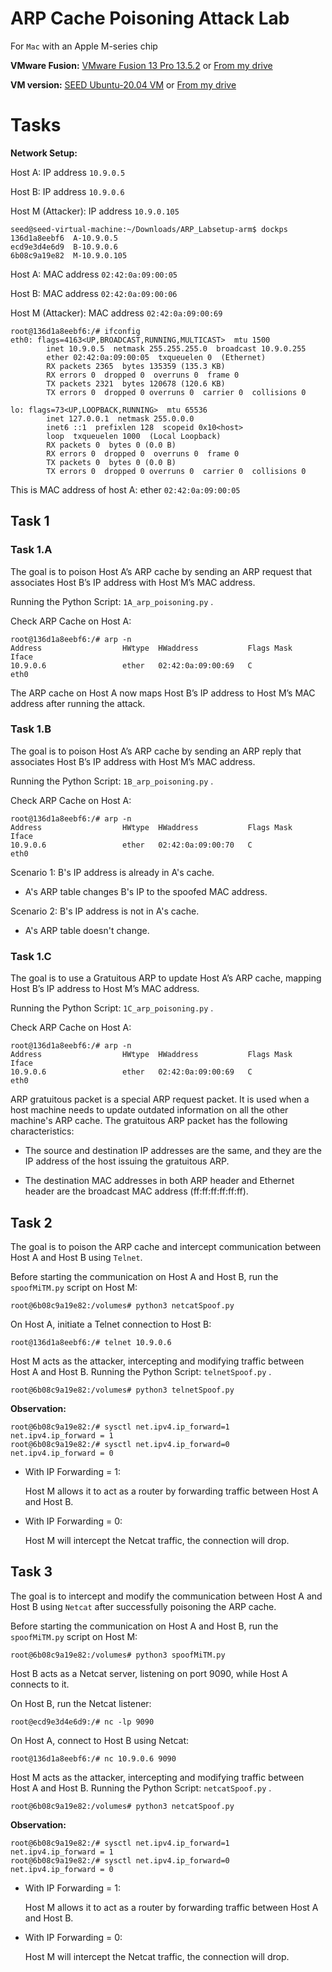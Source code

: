 # ARP Cache Poisoning Attack Lab

For `Mac` with an Apple M-series chip

**VMware Fusion:** [VMware Fusion 13 Pro 13.5.2](https://customerconnect.vmware.com/en/evalcenter?p=fusion-player-personal-13) or [From my drive](https://drive.google.com/file/d/1r93EjCoikbehD6aaPDMhJCsoqPh11t2t/view?usp=sharing)

**VM version:** [SEED Ubuntu-20.04 VM](https://seedsecuritylabs.org/labsetup.html) or [From my drive](https://drive.google.com/file/d/1IPzOHrPnvwh5saghyQwFgCjSAsM2ZfZZ/view?usp=drive_link)

# Tasks 

**Network Setup:**

Host A: IP address `10.9.0.5`

Host B: IP address `10.9.0.6`

Host M (Attacker): IP address `10.9.0.105`

```
seed@seed-virtual-machine:~/Downloads/ARP_Labsetup-arm$ dockps
136d1a8eebf6  A-10.9.0.5
ecd9e3d4e6d9  B-10.9.0.6
6b08c9a19e82  M-10.9.0.105
```

Host A: MAC address ``02:42:0a:09:00:05``

Host B: MAC address ``02:42:0a:09:00:06``

Host M (Attacker): MAC address ``02:42:0a:09:00:69``

```
root@136d1a8eebf6:/# ifconfig
eth0: flags=4163<UP,BROADCAST,RUNNING,MULTICAST>  mtu 1500
        inet 10.9.0.5  netmask 255.255.255.0  broadcast 10.9.0.255
        ether 02:42:0a:09:00:05  txqueuelen 0  (Ethernet)
        RX packets 2365  bytes 135359 (135.3 KB)
        RX errors 0  dropped 0  overruns 0  frame 0
        TX packets 2321  bytes 120678 (120.6 KB)
        TX errors 0  dropped 0 overruns 0  carrier 0  collisions 0

lo: flags=73<UP,LOOPBACK,RUNNING>  mtu 65536
        inet 127.0.0.1  netmask 255.0.0.0
        inet6 ::1  prefixlen 128  scopeid 0x10<host>
        loop  txqueuelen 1000  (Local Loopback)
        RX packets 0  bytes 0 (0.0 B)
        RX errors 0  dropped 0  overruns 0  frame 0
        TX packets 0  bytes 0 (0.0 B)
        TX errors 0  dropped 0 overruns 0  carrier 0  collisions 0
```

This is MAC address of host A: ether ``02:42:0a:09:00:05``


## Task 1 

### Task 1.A

The goal is to poison Host A’s ARP cache by sending an ARP request that associates Host B’s IP address with Host M’s MAC address.

Running the Python Script: ``1A_arp_poisoning.py`` .

Check ARP Cache on Host A:

```
root@136d1a8eebf6:/# arp -n
Address                  HWtype  HWaddress           Flags Mask            Iface
10.9.0.6                 ether   02:42:0a:09:00:69   C                     eth0
```

The ARP cache on Host A now maps Host B’s IP address to Host M’s MAC address after running the attack.

### Task 1.B

The goal is to poison Host A’s ARP cache by sending an ARP reply that associates Host B’s IP address with Host M’s MAC address.

Running the Python Script: ``1B_arp_poisoning.py`` .

Check ARP Cache on Host A:

```
root@136d1a8eebf6:/# arp -n
Address                  HWtype  HWaddress           Flags Mask            Iface
10.9.0.6                 ether   02:42:0a:09:00:70   C                     eth0
```

Scenario 1: B's IP address is already in A's cache.
- A's ARP table changes B's IP to the spoofed MAC address.

Scenario 2: B's IP address is not in A's cache.
- A's ARP table doesn't change.

### Task 1.C

The goal is to use a Gratuitous ARP to update Host A’s ARP cache, mapping Host B’s IP address to Host M’s MAC address.

Running the Python Script: ``1C_arp_poisoning.py`` .

Check ARP Cache on Host A:

```
root@136d1a8eebf6:/# arp -n
Address                  HWtype  HWaddress           Flags Mask            Iface
10.9.0.6                 ether   02:42:0a:09:00:69   C                     eth0
```
ARP gratuitous packet is a special ARP request packet. It is used when a host machine needs to
update outdated information on all the other machine's ARP cache. The gratuitous ARP packet has
the following characteristics:

- The source and destination IP addresses are the same, and they are the IP address of the host
issuing the gratuitous ARP.

- The destination MAC addresses in both ARP header and Ethernet header are the broadcast MAC
address (ff:ff:ff:ff:ff:ff).

## Task 2

The goal is to poison the ARP cache and intercept communication between Host A and Host B using ``Telnet``.


Before starting the communication on Host A and Host B, run the ``spoofMiTM.py`` script on Host M:

```
root@6b08c9a19e82:/volumes# python3 netcatSpoof.py
```

On Host A, initiate a Telnet connection to Host B:
```
root@136d1a8eebf6:/# telnet 10.9.0.6
```

Host M acts as the attacker, intercepting and modifying traffic between Host A and Host B. Running the Python Script: ``telnetSpoof.py`` .
```
root@6b08c9a19e82:/volumes# python3 telnetSpoof.py
```

**Observation:** 
```
root@6b08c9a19e82:/# sysctl net.ipv4.ip_forward=1
net.ipv4.ip_forward = 1
root@6b08c9a19e82:/# sysctl net.ipv4.ip_forward=0
net.ipv4.ip_forward = 0
```
- With IP Forwarding = 1:
  
  Host M allows it to act as a router by forwarding traffic between Host A and Host B. 

- With IP Forwarding = 0:

  Host M will intercept the Netcat traffic, the connection will drop.

## Task 3

The goal is to intercept and modify the communication between Host A and Host B using ``Netcat`` after successfully poisoning the ARP cache.

Before starting the communication on Host A and Host B, run the ``spoofMiTM.py`` script on Host M:

```
root@6b08c9a19e82:/volumes# python3 spoofMiTM.py
```

Host B acts as a Netcat server, listening on port 9090, while Host A connects to it.

On Host B, run the Netcat listener:
```
root@ecd9e3d4e6d9:/# nc -lp 9090
```

On Host A, connect to Host B using Netcat:
```
root@136d1a8eebf6:/# nc 10.9.0.6 9090
```

Host M acts as the attacker, intercepting and modifying traffic between Host A and Host B. Running the Python Script: ``netcatSpoof.py`` .

```
root@6b08c9a19e82:/volumes# python3 netcatSpoof.py
```

**Observation:** 
```
root@6b08c9a19e82:/# sysctl net.ipv4.ip_forward=1
net.ipv4.ip_forward = 1
root@6b08c9a19e82:/# sysctl net.ipv4.ip_forward=0
net.ipv4.ip_forward = 0
```
- With IP Forwarding = 1:
  
  Host M allows it to act as a router by forwarding traffic between Host A and Host B. 

- With IP Forwarding = 0:

  Host M will intercept the Netcat traffic, the connection will drop.

